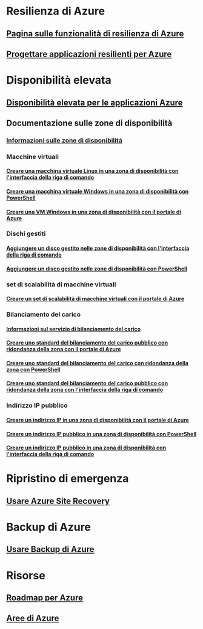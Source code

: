 
# Resilienza di Azure
## [Pagina sulle funzionalità di resilienza di Azure](http://azure.microsoft.com/features/resiliency)
## [Progettare applicazioni resilienti per Azure](https://docs.microsoft.com/azure/architecture/resiliency/)

# Disponibilità elevata

## [Disponibilità elevata per le applicazioni Azure](https://docs.microsoft.com/azure/architecture/resiliency/high-availability-azure-applications)

## Documentazione sulle zone di disponibilità
### [Informazioni sulle zone di disponibilità](az-overview.md)

### Macchine virtuali
#### [Creare una macchina virtuale Linux in una zona di disponibilità con l'interfaccia della riga di comando](../virtual-machines/linux/create-cli-availability-zone.md)
#### [Creare una macchina virtuale Windows in una zona di disponibilità con PowerShell](../virtual-machines/windows/create-powershell-availability-zone.md)
#### [Creare una VM Windows in una zona di disponibilità con il portale di Azure](../virtual-machines/windows/create-portal-availability-zone.md)

### Dischi gestiti
#### [Aggiungere un disco gestito nelle zone di disponibilità con l'interfaccia della riga di comando](../virtual-machines/linux/add-disk.md#use-managed-disks)
#### [Aggiungere un disco gestito nelle zone di disponibilità con PowerShell](../virtual-machines/windows/attach-disk-ps.md#add-an-empty-data-disk-to-a-virtual-machine)

### set di scalabilità di macchine virtuali
#### [Creare un set di scalabilità di macchine virtuali con il portale di Azure](../virtual-machine-scale-sets/virtual-machine-scale-sets-portal-create.md)

### Bilanciamento del carico
#### [Informazioni sul servizio di bilanciamento del carico](../load-balancer/load-balancer-standard-overview.md)
#### [Creare uno standard del bilanciamento del carico pubblico con ridondanza della zona con il portale di Azure](../load-balancer/load-balancer-get-started-internet-az-portal.md)
#### [Creare uno standard del bilanciamento del carico con ridondanza della zona con PowerShell](../load-balancer/load-balancer-get-started-internet-az-powershell.md)
#### [Creare uno standard del bilanciamento del carico pubblico con ridondanza della zona con l'interfaccia della riga di comando](../load-balancer/load-balancer-get-started-internet-az-cli.md)

### Indirizzo IP pubblico
#### [Creare un indirizzo IP in una zona di disponibilità con il portale di Azure](../virtual-network/create-public-ip-availability-zone-portal.md)
#### [Creare un indirizzo IP pubblico in una zona di disponibilità con PowerShell](../virtual-network/create-public-ip-availability-zone-powershell.md)
#### [Creare un indirizzo IP pubblico in una zona di disponibilità con l'interfaccia della riga di comando](../virtual-network/create-public-ip-availability-zone-cli.md)

# Ripristino di emergenza
## [Usare Azure Site Recovery](https://docs.microsoft.com/azure/site-recovery/)

# Backup di Azure
## [Usare Backup di Azure](https://docs.microsoft.com/azure/backup/)

# Risorse
## [Roadmap per Azure](https://azure.microsoft.com/roadmap/)
## [Aree di Azure](https://azure.microsoft.com/regions/)
